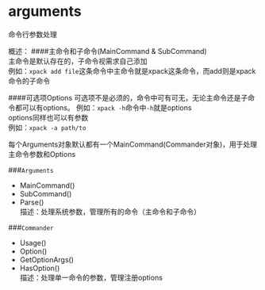 # arguments
命令行参数处理   

概述：
####主命令和子命令(MainCommand & SubCommand)   
主命令是默认存在的，子命令视需求自己添加   
例如：`xpack add file`这条命令中主命令就是xpack这条命令，而add则是xpack命令的子命令   

####可选项Options
可选项不是必须的，命令中可有可无，无论主命令还是子命令都可以有options。
例如：`xpack -h`命令中`-h`就是options    
options同样也可以有参数       
例如：`xpack -a path/to`

每个Arguments对象默认都有一个MainCommand(Commander对象)，用于处理主命令参数和Options  

###`Arguments`  
- MainCommand()   
- SubCommand()   
- Parse()  
描述：处理系统参数，管理所有的命令（主命令和子命令）   

###`Commander`
- Usage()   
- Option()    
- GetOptionArgs()   
- HasOption()  
描述：处理单一命令的参数，管理注册options



